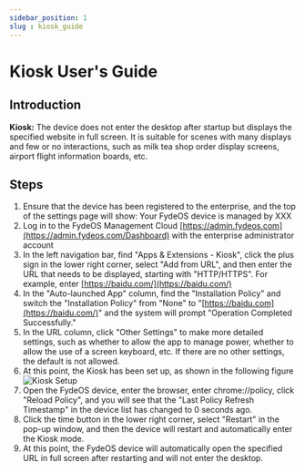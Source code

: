 ```yaml
---
sidebar_position: 1
slug : kiosk_guide
---
```


# Kiosk User's Guide

## Introduction

**Kiosk:**
The device does not enter the desktop after startup but displays the specified website in full screen.
It is suitable for scenes with many displays and few or no interactions, such as milk tea shop order display screens, airport flight information boards, etc.

## Steps

1. Ensure that the device has been registered to the enterprise, and the top of the settings page will show: Your FydeOS device is managed by XXX
2. Log in to the FydeOS Management Cloud [https://admin.fydeos.com](https://admin.fydeos.com/Dashboard) with the enterprise administrator account
3. In the left navigation bar, find "Apps & Extensions - Kiosk", click the plus sign in the lower right corner, select "Add from URL", and then enter the URL that needs to be displayed, starting with "HTTP/HTTPS". For example, enter [https://baidu.com/](https://baidu.com/)
4. In the "Auto-launched App" column, find the "Installation Policy" and switch the "Installation Policy" from "None" to "[https://baidu.com](https://baidu.com/)" and the system will prompt "Operation Completed Successfully."
5. In the URL column, click "Other Settings" to make more detailed settings, such as whether to allow the app to manage power, whether to allow the use of a screen keyboard, etc. If there are no other settings, the default is not allowed.
6. At this point, the Kiosk has been set up, as shown in the following figure ![Kiosk Setup](https://wp-uploads.fydeos.com/wp-content/uploads/2023/01/802ea4191983403cfb2352362e56539a.png)
7. Open the FydeOS device, enter the browser, enter chrome://policy, click "Reload Policy", and you will see that the "Last Policy Refresh Timestamp" in the device list has changed to 0 seconds ago.
8. Click the time button in the lower right corner, select "Restart" in the pop-up window, and then the device will restart and automatically enter the Kiosk mode.
9. At this point, the FydeOS device will automatically open the specified URL in full screen after restarting and will not enter the desktop.